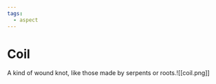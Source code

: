 ```yaml
---
tags:
  - aspect
---
```

# Coil
A kind of wound knot, like those made by serpents or roots.![[coil.png]]